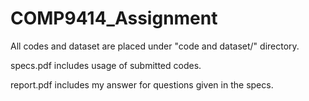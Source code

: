 # COMP9414_Assignment
All codes and dataset are placed under "code and dataset/" directory.

specs.pdf includes usage of submitted codes.

report.pdf includes my answer for questions given in the specs.
